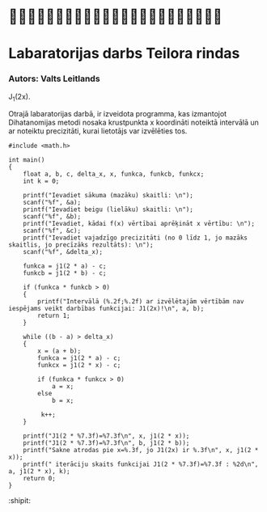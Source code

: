 # :bat::bat::bat::bat::bat::bat::bat::bat::bat::bat::bat::bat::bat::bat::bat::bat::bat::bat::bat::bat::bat::bat::bat:
# Labaratorijas darbs Teilora rindas
### Autors: Valts Leitlands
J<sub>1</sub>(2x).

Otrajā labaratorijas darbā, ir izveidota programma, kas izmantojot Dihatanomijas metodi nosaka krustpunkta x koordināti noteiktā intervālā un ar noteiktu precizitāti, kurai lietotājs var izvēlēties tos.
```#include <stdio.h>
#include <math.h>

int main() 
{
    float a, b, c, delta_x, x, funkca, funkcb, funkcx;
    int k = 0;

    printf("Ievadiet sākuma (mazāku) skaitli: \n");
    scanf("%f", &a);
    printf("Ievadiet beigu (lielāku) skaitli: \n");
    scanf("%f", &b);
    printf("Ievadiet, kādai f(x) vērtībai aprēķināt x vērtību: \n");
    scanf("%f", &c);
    printf("Ievadiet vajadzīgo precizitāti (no 0 līdz 1, jo mazāks skaitlis, jo precīzāks rezultāts): \n");
    scanf("%f", &delta_x);

    funkca = j1(2 * a) - c;
    funkcb = j1(2 * b) - c;

    if (funkca * funkcb > 0) 
    {
        printf("Intervālā (%.2f;%.2f) ar izvēlētajām vērtībām nav iespējams veikt darbības funkcijai: J1(2x)!\n", a, b);
        return 1;
    }

    while ((b - a) > delta_x) 
    {
        x = (a + b);
        funkca = j1(2 * a) - c;
        funkcx = j1(2 * x) - c;

        if (funkca * funkcx > 0)
            a = x;
        else
            b = x;

         k++;
    }

    printf("J1(2 * %7.3f)=%7.3f\n", x, j1(2 * x));
    printf("J1(2 * %7.3f)=%7.3f\n", b, j1(2 * b));
    printf("Sakne atrodas pie x=%.3f, jo J1(2x) ir %.3f\n", x, j1(2 * x));
    printf(" iterāciju skaits funkcijai J1(2 * %7.3f)=%7.3f : %2d\n", a, j1(2 * x), k);
    return 0;
}
```
:shipit:
